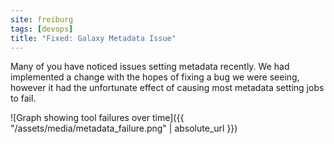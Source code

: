 ```yaml
---
site: freiburg
tags: [devops]
title: "Fixed: Galaxy Metadata Issue"
---
```


Many of you have noticed issues setting metadata recently. We had implemented a
change with the hopes of fixing a bug we were seeing, however it had the
unfortunate effect of causing most metadata setting jobs to fail.

![Graph showing tool failures over time]({{ "/assets/media/metadata_failure.png" | absolute_url }})
